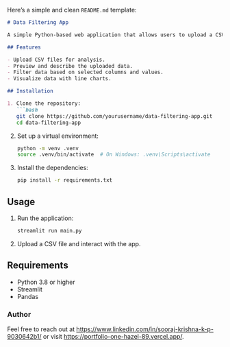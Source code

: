 Here’s a simple and clean `README.md` template:

```markdown
# Data Filtering App

A simple Python-based web application that allows users to upload a CSV file, filter data, and visualize it interactively using Streamlit.

## Features

- Upload CSV files for analysis.
- Preview and describe the uploaded data.
- Filter data based on selected columns and values.
- Visualize data with line charts.

## Installation

1. Clone the repository:
   ```bash
   git clone https://github.com/yourusername/data-filtering-app.git
   cd data-filtering-app
   ```

2. Set up a virtual environment:
   ```bash
   python -m venv .venv
   source .venv/bin/activate  # On Windows: .venv\Scripts\activate
   ```

3. Install the dependencies:
   ```bash
   pip install -r requirements.txt
   ```

## Usage

1. Run the application:
   ```bash
   streamlit run main.py
   ```

2. Upload a CSV file and interact with the app.

## Requirements

- Python 3.8 or higher
- Streamlit
- Pandas


### Author

Feel free to reach out at https://www.linkedin.com/in/sooraj-krishna-k-p-9030642b1/ or visit https://portfolio-one-hazel-89.vercel.app/.
```

